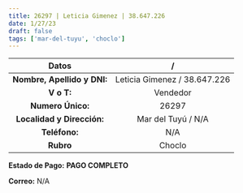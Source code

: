 ```yaml
---
title: 26297 | Leticia Gimenez | 38.647.226
date: 1/27/23
draft: false
tags: ['mar-del-tuyu', 'choclo']
---
```


|          **Datos**          |               /              |
|:---------------------------:|:----------------------------:|
| **Nombre, Apellido y DNI:** | Leticia Gimenez / 38.647.226 |
|          **V o T:**         |           Vendedor           |
|      **Numero Único:**      |             26297            |
|  **Localidad y Dirección:** |      Mar del Tuyú / N/A      |
|        **Teléfono:**        |              N/A             |
|          **Rubro**          |            Choclo            |

**Estado de Pago:** **PAGO COMPLETO**

**Correo:** N/A
